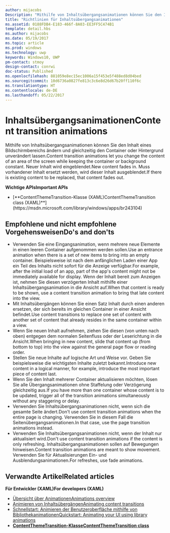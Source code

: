 ```yaml
---
author: mijacobs
Description: "Mithilfe von Inhaltsübergangsanimationen können Sie den Inhalt eines Bildschirmbereichs ändern und gleichzeitig den Container oder Hintergrund unverändert lassen. Neuer Inhalt wird eingeblendet. Muss vorhandener Inhalt ersetzt werden, wird dieser Inhalt ausgeblendet."
title: "Richtlinien für Inhaltsübergangsanimationen"
ms.assetid: 0188FDB4-E183-466f-8A03-EE3FF5C474B1
template: detail.hbs
ms.author: mijacobs
ms.date: 05/19/2017
ms.topic: article
ms.prod: windows
ms.technology: uwp
keywords: Windows10, UWP
pm-contact: stmoy
design-contact: conrwi
doc-status: Published
ms.openlocfilehash: 881059e8ec15ec1006a15f453e5f488ed8d04bed
ms.sourcegitcommit: 10d6736a0827fe813c3c6e8d26d67b20ff110f6c
ms.translationtype: HT
ms.contentlocale: de-DE
ms.lasthandoff: 05/22/2017
---
```

# <a name="content-transition-animations"></a><span data-ttu-id="2f846-106">Inhaltsübergangsanimationen</span><span class="sxs-lookup"><span data-stu-id="2f846-106">Content transition animations</span></span>

<link rel="stylesheet" href="https://az835927.vo.msecnd.net/sites/uwp/Resources/css/custom.css">

<span data-ttu-id="2f846-107">Mithilfe von Inhaltsübergangsanimationen können Sie den Inhalt eines Bildschirmbereichs ändern und gleichzeitig den Container oder Hintergrund unverändert lassen.</span><span class="sxs-lookup"><span data-stu-id="2f846-107">Content transition animations let you change the content of an area of the screen while keeping the container or background constant.</span></span> <span data-ttu-id="2f846-108">Neuer Inhalt wird eingeblendet.</span><span class="sxs-lookup"><span data-stu-id="2f846-108">New content fades in.</span></span> <span data-ttu-id="2f846-109">Muss vorhandener Inhalt ersetzt werden, wird dieser Inhalt ausgeblendet.</span><span class="sxs-lookup"><span data-stu-id="2f846-109">If there is existing content to be replaced, that content fades out.</span></span>

<div class="important-apis" >
<b><span data-ttu-id="2f846-110">Wichtige APIs</span><span class="sxs-lookup"><span data-stu-id="2f846-110">Important APIs</span></span></b><br/>
<ul>
<li>[**<span data-ttu-id="2f846-111">ContentThemeTransition-Klasse (XAML)</span><span class="sxs-lookup"><span data-stu-id="2f846-111">ContentThemeTransition class (XAML)</span></span>**](https://msdn.microsoft.com/library/windows/apps/br243104)</li>
</ul>
</div>

## <a name="dos-and-donts"></a><span data-ttu-id="2f846-112">Empfohlene und nicht empfohlene Vorgehensweisen</span><span class="sxs-lookup"><span data-stu-id="2f846-112">Do's and don'ts</span></span>


-   <span data-ttu-id="2f846-113">Verwenden Sie eine Eingangsanimation, wenn mehrere neue Elemente in einen leeren Container aufgenommen werden sollen.</span><span class="sxs-lookup"><span data-stu-id="2f846-113">Use an entrance animation when there is a set of new items to bring into an empty container.</span></span> <span data-ttu-id="2f846-114">Beispielsweise ist nach dem anfänglichen Laden einer App ein Teil des Inhalts nicht sofort für die Anzeige verfügbar.</span><span class="sxs-lookup"><span data-stu-id="2f846-114">For example, after the initial load of an app, part of the app's content might not be immediately available for display.</span></span> <span data-ttu-id="2f846-115">Wenn der Inhalt bereit zum Anzeigen ist, nehmen Sie diesen verzögerten Inhalt mithilfe einer Inhaltsübergangsanimation in die Ansicht auf.</span><span class="sxs-lookup"><span data-stu-id="2f846-115">When that content is ready to be shown, use a content transition animation to bring that late content into the view.</span></span>
-   <span data-ttu-id="2f846-116">Mit Inhaltsübergängen können Sie einen Satz Inhalt durch einen anderen ersetzen, der sich bereits im gleichen Container in einer Ansicht befindet.</span><span class="sxs-lookup"><span data-stu-id="2f846-116">Use content transitions to replace one set of content with another set of content that already resides in the same container within a view.</span></span>
-   <span data-ttu-id="2f846-117">Wenn Sie neuen Inhalt aufnehmen, ziehen Sie diesen (von unten nach oben) entgegen dem normalen Seitenfluss oder der Leserichtung in die Ansicht.</span><span class="sxs-lookup"><span data-stu-id="2f846-117">When bringing in new content, slide that content up (from bottom to top) into the view against the general page flow or reading order.</span></span>
-   <span data-ttu-id="2f846-118">Stellen Sie neue Inhalte auf logische Art und Weise vor. Geben Sie beispielsweise die wichtigsten Inhalte zuletzt bekannt.</span><span class="sxs-lookup"><span data-stu-id="2f846-118">Introduce new content in a logical manner, for example, introduce the most important piece of content last.</span></span>
-   <span data-ttu-id="2f846-119">Wenn Sie den Inhalt mehrerer Container aktualisieren möchten, lösen Sie alle Übergangsanimationen ohne Staffelung oder Verzögerung gleichzeitig aus.</span><span class="sxs-lookup"><span data-stu-id="2f846-119">If you have more than one container whose content is to be updated, trigger all of the transition animations simultaneously without any staggering or delay.</span></span>
-   <span data-ttu-id="2f846-120">Verwenden Sie Inhaltsübergangsanimationen nicht, wenn sich die gesamte Seite ändert.</span><span class="sxs-lookup"><span data-stu-id="2f846-120">Don't use content transition animations when the entire page is changing.</span></span> <span data-ttu-id="2f846-121">Verwenden Sie in diesem Fall die Seitenübergangsanimationen.</span><span class="sxs-lookup"><span data-stu-id="2f846-121">In that case, use the page transition animations instead.</span></span>
-   <span data-ttu-id="2f846-122">Verwenden Sie Inhaltsübergangsanimationen nicht, wenn der Inhalt nur aktualisiert wird.</span><span class="sxs-lookup"><span data-stu-id="2f846-122">Don't use content transition animations if the content is only refreshing.</span></span> <span data-ttu-id="2f846-123">Inhaltsübergangsanimationen sollen auf Bewegungen hinweisen.</span><span class="sxs-lookup"><span data-stu-id="2f846-123">Content transition animations are meant to show movement.</span></span> <span data-ttu-id="2f846-124">Verwenden Sie für Aktualisierungen Ein- und Ausblendungsanimationen.</span><span class="sxs-lookup"><span data-stu-id="2f846-124">For refreshes, use fade animations.</span></span>



## <a name="related-articles"></a><span data-ttu-id="2f846-125">Verwandte Artikel</span><span class="sxs-lookup"><span data-stu-id="2f846-125">Related articles</span></span>

**<span data-ttu-id="2f846-126">Für Entwickler (XAML)</span><span class="sxs-lookup"><span data-stu-id="2f846-126">For developers (XAML)</span></span>**
* [<span data-ttu-id="2f846-127">Übersicht über Animationen</span><span class="sxs-lookup"><span data-stu-id="2f846-127">Animations overview</span></span>](https://msdn.microsoft.com/library/windows/apps/mt187350)
* [<span data-ttu-id="2f846-128">Animieren von Inhaltsübergängen</span><span class="sxs-lookup"><span data-stu-id="2f846-128">Animating content transitions</span></span>](https://msdn.microsoft.com/library/windows/apps/xaml/jj649426)
* [<span data-ttu-id="2f846-129">Schnellstart: Animieren der Benutzeroberfläche mithilfe von Bibliothekanimationen</span><span class="sxs-lookup"><span data-stu-id="2f846-129">Quickstart: Animating your UI using library animations</span></span>](https://msdn.microsoft.com/library/windows/apps/xaml/hh452703)
* [**<span data-ttu-id="2f846-130">ContentThemeTransition-Klasse</span><span class="sxs-lookup"><span data-stu-id="2f846-130">ContentThemeTransition class</span></span>**](https://msdn.microsoft.com/library/windows/apps/br243104)

 

 




